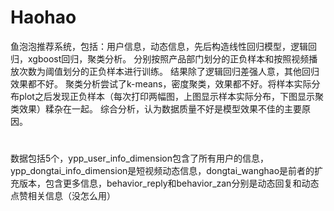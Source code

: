 # Haohao
鱼泡泡推荐系统，包括：用户信息，动态信息，先后构造线性回归模型，逻辑回归，xgboost回归，聚类分析。
分别按照产品部门划分的正负样本和按照视频播放次数为阈值划分的正负样本进行训练。
结果除了逻辑回归差强人意，其他回归效果都不好。
聚类分析尝试了k-means，密度聚类，效果都不好。将样本实际分布plot之后发现正负样本（每次打印两幅图，上图显示样本实际分布，下图显示聚类效果）糅杂在一起。
综合分析，认为数据质量不好是模型效果不佳的主要原因。
#
数据包括5个，ypp_user_info_dimension包含了所有用户的信息，ypp_dongtai_info_dimension是短视频动态信息，dongtai_wanghao是前者的扩充版本，包含更多信息，behavior_reply和behavior_zan分别是动态回复和动态点赞相关信息（没怎么用）
